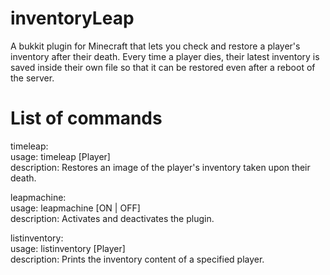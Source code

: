 # inventoryLeap
A bukkit plugin for Minecraft that lets you check and restore a player's inventory after their death. 
Every time a player dies, their latest inventory is saved inside their own file so that it can be restored even after a reboot of the server.

# List of commands
timeleap:  
    usage: timeleap [Player]  
    description: Restores an image of the player's inventory taken upon their death.  
    
leapmachine:  
    usage: leapmachine [ON | OFF]  
    description: Activates and deactivates the plugin.  
    
listinventory:  
    usage: listinventory [Player]  
    description: Prints the inventory content of a specified player.  

